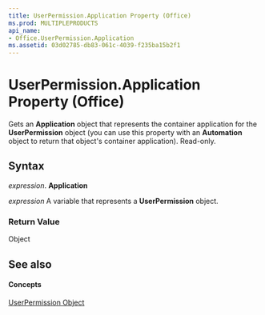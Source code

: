 ```yaml
---
title: UserPermission.Application Property (Office)
ms.prod: MULTIPLEPRODUCTS
api_name:
- Office.UserPermission.Application
ms.assetid: 03d02785-db83-061c-4039-f235ba15b2f1
---
```



# UserPermission.Application Property (Office)

Gets an  **Application** object that represents the container application for the **UserPermission** object (you can use this property with an **Automation** object to return that object's container application). Read-only.


## Syntax

 _expression_. **Application**

 _expression_ A variable that represents a **UserPermission** object.


### Return Value

Object


## See also


#### Concepts


[UserPermission Object](userpermission-object-office.md)

